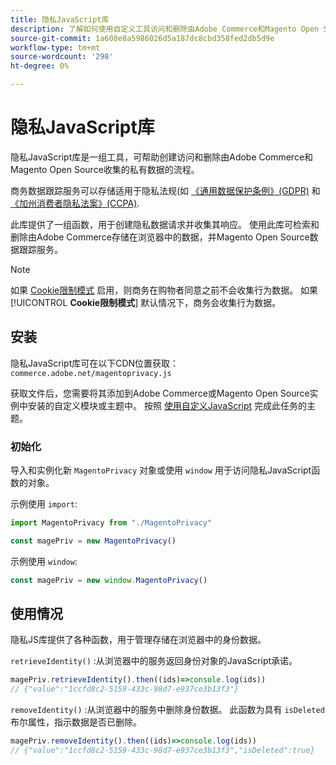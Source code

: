 ```yaml
---
title: 隐私JavaScript库
description: 了解如何使用自定义工具访问和删除由Adobe Commerce和Magento Open Source收集的客户个人信息。
source-git-commit: 1a608e8a5986026d5a187dc8cbd358fed2db5d9e
workflow-type: tm+mt
source-wordcount: '298'
ht-degree: 0%

---
```



<!-- TODO: Remove this topic and redirect to the adobe-privacy-javascript-library.md when the Adobe privacy library has been integrated with Commerce. -->

# 隐私JavaScript库

隐私JavaScript库是一组工具，可帮助创建访问和删除由Adobe Commerce和Magento Open Source收集的私有数据的流程。

商务数据跟踪服务可以存储适用于隐私法规(如 [《通用数据保护条例》(GDPR)](gdpr.md) 和 [《加州消费者隐私法案》(CCPA)](ccpa.md).

此库提供了一组函数，用于创建隐私数据请求并收集其响应。 使用此库可检索和删除由Adobe Commerce存储在浏览器中的数据，并Magento Open Source数据跟踪服务。

>[!NOTE]
>
>如果 [Cookie限制模式](https://experienceleague.adobe.com/docs/commerce-admin/start/compliance/privacy/compliance-cookie-law.html) 启用，则商务在购物者同意之前不会收集行为数据。 如果 [!UICONTROL **Cookie限制模式**] 默认情况下，商务会收集行为数据。

## 安装

隐私JavaScript库可在以下CDN位置获取： `commerce.adobe.net/magentoprivacy.js`

获取文件后，您需要将其添加到Adobe Commerce或Magento Open Source实例中安装的自定义模块或主题中。 按照 [使用自定义JavaScript](https://developer.adobe.com/commerce/frontend-core/javascript/custom/) 完成此任务的主题。

### 初始化

导入和实例化新 `MagentoPrivacy` 对象或使用 `window` 用于访问隐私JavaScript函数的对象。

示例使用 `import`:

```js
import MagentoPrivacy from "./MagentoPrivacy"

const magePriv = new MagentoPrivacy()
```

示例使用 `window`:

```js
const magePriv = new window.MagentoPrivacy()
```

## 使用情况

隐私JS库提供了各种函数，用于管理存储在浏览器中的身份数据。

`retrieveIdentity()`
:从浏览器中的服务返回身份对象的JavaScript承诺。

```js
magePriv.retrieveIdentity().then((ids)=>console.log(ids))
// {"value":"1ccfd8c2-5159-433c-98d7-e937ce3b13f3"}
```

`removeIdentity()`
:从浏览器中的服务中删除身份数据。
此函数为具有 `isDeleted` 布尔属性，指示数据是否已删除。

```js
magePriv.removeIdentity().then((ids)=>console.log(ids))
// {"value":"1ccfd8c2-5159-433c-98d7-e937ce3b13f3","isDeleted":true}
```
